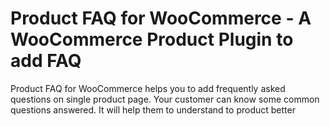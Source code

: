 # Product FAQ for WooCommerce - A WooCommerce Product Plugin to add FAQ
Product FAQ for WooCommerce helps you to add frequently asked questions on single product page. Your customer can know some common questions answered. It will help them to understand to product better